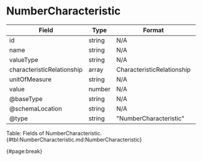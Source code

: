 <!--
    ATTENTION: This file was generated via gradle!
               Do NOT manually edit this file! Any such changes will be overwritten!
-->

# NumberCharacteristic

| Field | Type | Format | Required |
| ------- | ------- | ------- | --- |
| id | string | N/A | No |
| name | string | N/A | No |
| valueType | string | N/A | No |
| characteristicRelationship | array | CharacteristicRelationship | No |
| unitOfMeasure | string | N/A | No |
| value | number | N/A | No |
| @baseType | string | N/A | No |
| @schemaLocation | string | N/A | No |
| @type | string | "NumberCharacteristic" | Yes |

Table: Fields of NumberCharacteristic. {#tbl:NumberCharacteristic.md:NumberCharacteristic}

{#page:break}
